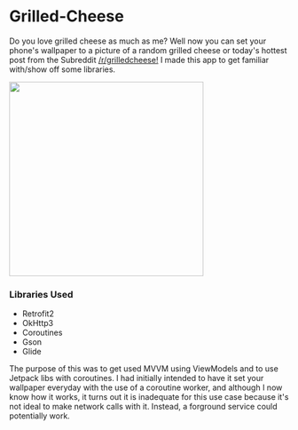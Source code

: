 # Grilled-Cheese
Do you love grilled cheese as much as me? Well now you can set your phone's wallpaper to a picture of a random grilled cheese or today's hottest post from the Subreddit [/r/grilledcheese!](https://www.reddit.com/r/grilledcheese/) I made this app to get familiar with/show off some libraries.

<img src ="https://user-images.githubusercontent.com/17746085/115168856-53652280-a08a-11eb-8f88-b53cc1a5e4ec.gif" width = 350 />

### Libraries Used
* Retrofit2
* OkHttp3
* Coroutines
* Gson
* Glide

The purpose of this was to get used MVVM using ViewModels and to use Jetpack libs with coroutines. I had initially intended to have it set your wallpaper everyday with the use of a coroutine worker, and although I now know how it works, it turns out it is inadequate for this use case because it's not ideal to make network calls with it. Instead, a forground service could potentially work.
